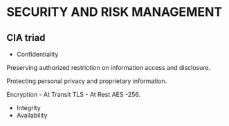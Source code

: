 # SECURITY AND RISK MANAGEMENT
## CIA triad
- Confidentiality

Preserving authorized restriction on information access and disclosure.

Protecting personal privacy and proprietary information.

Encryption - At Transit TLS - At Rest AES -256.  

- Integrity
- Availability

